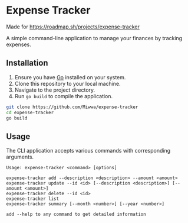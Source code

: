 # Expense Tracker

Made for https://roadmap.sh/projects/expense-tracker

A simple command-line application to manage your finances by tracking expenses.

## Installation

1. Ensure you have [Go](https://golang.org/dl/) installed on your system.
2. Clone this repository to your local machine.
3. Navigate to the project directory.
4. Run `go build` to compile the application.

```sh
git clone https://github.com/Miwwa/expense-tracker
cd expense-tracker
go build
```

## Usage

The CLI application accepts various commands with corresponding arguments.

```
Usage: expense-tracker <command> [options]

expense-tracker add --description <description> --amount <amount>
expense-tracker update --id <id> [--description <description>] [--amount <amount>]
expense-tracker delete --id <id>
expense-tracker list
expense-tracker summary [--month <number>] [--year <number>]

add --help to any command to get detailed information
```
